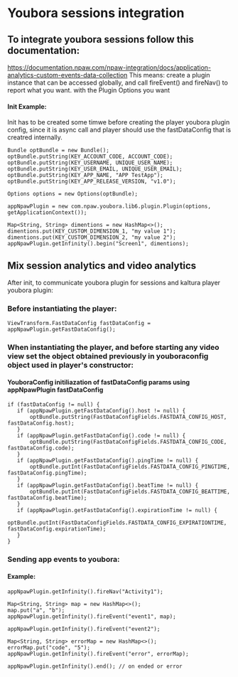 # Youbora sessions integration

## To integrate youbora sessions follow this documentation:
https://documentation.npaw.com/npaw-integration/docs/application-analytics-custom-events-data-collection
This means: create a plugin instance that can be accessed globally, and call fireEvent() and fireNav() to report what you want.
with the Plugin Options you want

#### Init Example:
Init has to be created some timwe before creating the player youbora plugin config,
since it is async call and player should use the fastDataConfig that is creatred internally.
```
Bundle optBundle = new Bundle();
optBundle.putString(KEY_ACCOUNT_CODE, ACCOUNT_CODE);
optBundle.putString(KEY_USERNAME, UNIQUE_USER_NAME);
optBundle.putString(KEY_USER_EMAIL, UNIQUE_USER_EMAIL);
optBundle.putString(KEY_APP_NAME, "APP TestApp");
optBundle.putString(KEY_APP_RELEASE_VERSION, "v1.0");

Options options = new Options(optBundle);

appNpawPlugin = new com.npaw.youbora.lib6.plugin.Plugin(options, getApplicationContext());

Map<String, String> dimentions = new HashMap<>();
dimentions.put(KEY_CUSTOM_DIMENSION_1, "my value 1");
dimentions.put(KEY_CUSTOM_DIMENSION_2, "my value 2");
appNpawPlugin.getInfinity().begin("Screen1", dimentions);
```

## Mix session analytics and video analytics
After init, to communicate youbora plugin for sessions and kaltura player youbora plugin:

### Before instantiating the player:
```
ViewTransform.FastDataConfig fastDataConfig = appNpawPlugin.getFastDataConfig();
```
### When instantiating the player, and before starting any video view set the object obtained previously in youboraconfig object used in player's constructor:

#### YouboraConfig initiliazation of fastDataConfig params using appNpawPlugin fastDataConfig

```
if (fastDataConfig != null) {
   if (appNpawPlugin.getFastDataConfig().host != null) {
       optBundle.putString(FastDataConfigFields.FASTDATA_CONFIG_HOST, fastDataConfig.host);
   }
   if (appNpawPlugin.getFastDataConfig().code != null) {
       optBundle.putString(FastDataConfigFields.FASTDATA_CONFIG_CODE, fastDataConfig.code);
   }
   if (appNpawPlugin.getFastDataConfig().pingTime != null) {
       optBundle.putInt(FastDataConfigFields.FASTDATA_CONFIG_PINGTIME, fastDataConfig.pingTime);
   }
   if (appNpawPlugin.getFastDataConfig().beatTime != null) {
       optBundle.putInt(FastDataConfigFields.FASTDATA_CONFIG_BEATTIME, fastDataConfig.beatTime);
   }
   if (appNpawPlugin.getFastDataConfig().expirationTime != null) {
       optBundle.putInt(FastDataConfigFields.FASTDATA_CONFIG_EXPIRATIONTIME, fastDataConfig.expirationTime);
   }
}
```

### Sending app events to youbora:

#### Example:

```
appNpawPlugin.getInfinity().fireNav("Activity1");

Map<String, String> map = new HashMap<>();
map.put("a", "b");
appNpawPlugin.getInfinity().fireEvent("event1", map);

appNpawPlugin.getInfinity().fireEvent("event2");

Map<String, String> errorMap = new HashMap<>();
errorMap.put("code", "5");
appNpawPlugin.getInfinity().fireEvent("error", errorMap);

appNpawPlugin.getInfinity().end(); // on ended or error
```
